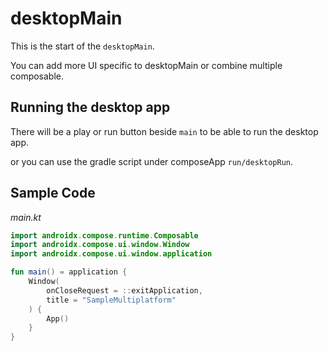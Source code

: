 # desktopMain

This is the start of the `desktopMain`.

You can add more UI specific to desktopMain or
combine multiple composable.

## Running the desktop app

There will be a play or run button beside
`main` to be able to run the desktop app.

or you can use the gradle script under
composeApp `run/desktopRun`.

## Sample Code

_main.kt_
```Kotlin
import androidx.compose.runtime.Composable
import androidx.compose.ui.window.Window
import androidx.compose.ui.window.application

fun main() = application {
    Window(
        onCloseRequest = ::exitApplication, 
        title = "SampleMultiplatform"
    ) {
        App()
    }
}
```